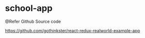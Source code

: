 # school-app

@Refer Github Source code

https://github.com/gothinkster/react-redux-realworld-example-app

